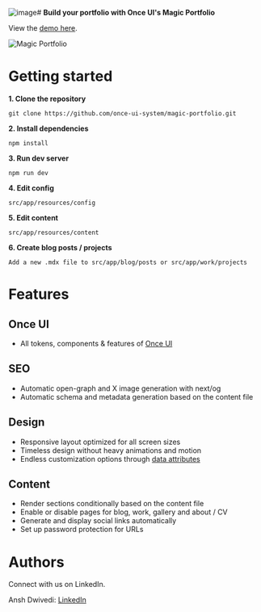 ![image](https://github.com/user-attachments/assets/47f83e80-dfd6-4715-ac37-d6417760b5ad)# **Build your portfolio with Once UI's Magic Portfolio**

View the [demo here](https://anshdwivedi.netlify.app/).

![Magic Portfolio](public/images/coverr.png)


# **Getting started**



**1. Clone the repository**
```
git clone https://github.com/once-ui-system/magic-portfolio.git
```

**2. Install dependencies**
```
npm install
```

**3. Run dev server**
```
npm run dev
```

**4. Edit config**
```
src/app/resources/config
```

**5. Edit content**
```
src/app/resources/content
```

**6. Create blog posts / projects**
```
Add a new .mdx file to src/app/blog/posts or src/app/work/projects
```

# **Features**

## **Once UI**
- All tokens, components & features of [Once UI](https://once-ui.com)

## **SEO**
- Automatic open-graph and X image generation with next/og
- Automatic schema and metadata generation based on the content file

## **Design**
- Responsive layout optimized for all screen sizes
- Timeless design without heavy animations and motion
- Endless customization options through [data attributes](https://once-ui.com/docs/theming)

## **Content**
- Render sections conditionally based on the content file
- Enable or disable pages for blog, work, gallery and about / CV
- Generate and display social links automatically
- Set up password protection for URLs


# **Authors**

Connect with us on LinkedIn.

 
Ansh Dwivedi: [LinkedIn](https://www.linkedin.com/in/anshdwivedi-/)


